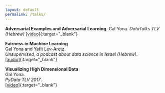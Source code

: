 ```yaml
---
layout: default
permalink: /talks/
---
```


**Adversarial Examples and Adversarial Learning**.
Gal Yona.
*DataTalks TLV (Hebrew)*
[[video]](https://www.youtube.com/watch?v=Z9D87D_zkOA){:target="_blank"}


**Fairness in Machine Learning**  
Gal Yona and Yafit Lev-Aretz.   
*Unsupervised, a podcast about data science in Israel (Hebrew)*.  
[[audio]](http://www.unsupervised-podcast.xyz/5d7fc118){:target="_blank"}

**Visualizing High Dimensional Data**  
Gal Yona.   
*PyData TLV 2017*.     
[[video]](https://www.youtube.com/watch?v=aStvaXMhGGs){:target="_blank"}
